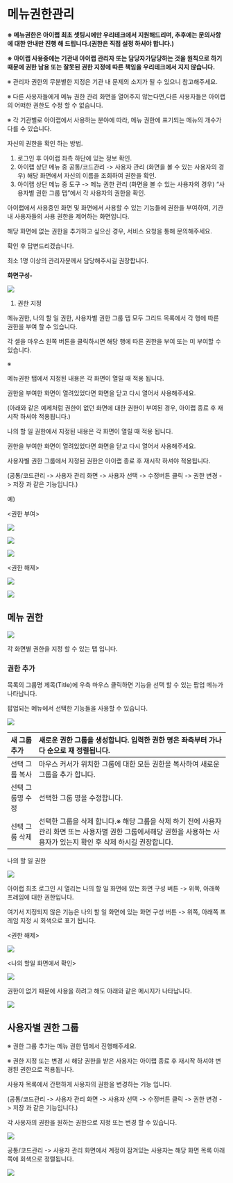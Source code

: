 # 메뉴권한관리

**※ 메뉴권한은 아이랩 최초 셋팅시에만 우리테크에서 지원해드리며, 추후에는 문의사항에 대한 안내만 진행 해 드립니다.\(권한은 직접 설정 하셔야 합니다.\)**

**※ 아이랩 사용중에는 기관내 아이랩 관리자 또는 담당자가담당하는 것을 원칙으로 하기 때문에 권한 남용 또는 잘못된 권한 지정에 따른 책임을 우리테크에서 지지 않습니다.**

※ 관리자 권한의 무분별한 지정은 기관 내 문제의 소지가 될 수 있으니 참고해주세요.

※ 다른 사용자들에게 메뉴 권한 관리 화면을 열어주지 않는다면,다른 사용자들은 아이랩의 어떠한 권한도 수정 할 수 없습니다.

※ 각 기관별로 아이랩에서 사용하는 분야에 따라, 메뉴 권한에 표기되는 메뉴의 개수가 다를 수 있습니다.

자신의 권한을 확인 하는 방법.

1. 로그인 후 아이랩 좌측 하단에 있는 정보 확인.
2. 아이랩 상단 메뉴 중 공통/코드관리 -&gt; 사용자 관리 \(화면을 볼 수 있는 사용자의 경우\) 해당 화면에서 자신의 이름을 조회하여 권한을 확인.
3. 아이랩 상단 메뉴 중 도구 -&gt; 메뉴 권한 관리 \(화면을 볼 수 있는 사용자의 경우\) “사용자별 권한 그룹 탭”에서 각 사용자의 권한을 확인.

아이랩에서 사용중인 화면 및 화면에서 사용할 수 있는 기능들에 권한을 부여하여, 기관 내 사용자들의 사용 권한을 제어하는 화면입니다.

해당 화면에 없는 권한을 추가하고 싶으신 경우, 서비스 요청을 통해 문의해주세요.

확인 후 답변드리겠습니다.

최소 1명 이상의 관리자분께서 담당해주시길 권장합니다.

**화면구성-**

![](../.gitbook/assets/003%20%281%29.png)

1. 권한 지정

메뉴권한, 나의 할 일 권한, 사용자별 권한 그룹 탭 모두 그리드 목록에서 각 행에 따른 권한을 부여 할 수 있습니다.

각 셀을 마우스 왼쪽 버튼을 클릭하시면 해당 행에 따른 권한을 부여 또는 미 부여할 수 있습니다.

※

메뉴권한 탭에서 지정된 내용은 각 화면이 열릴 때 적용 됩니다.

권한을 부여한 화면이 열려있었다면 화면을 닫고 다시 열어서 사용해주세요.

\(아래와 같은 예제처럼 권한이 없던 화면에 대한 권한이 부여된 경우, 아이랩 종료 후 재시작 하셔야 적용됩니다.\)

나의 할 일 권한에서 지정된 내용은 각 화면이 열릴 때 적용 됩니다.

권한을 부여한 화면이 열려있었다면 화면을 닫고 다시 열어서 사용해주세요.

사용자별 권한 그룹에서 지정된 권한은 아이랩 종료 후 재시작 하셔야 적용됩니다.

\(공통/코드관리 -&gt; 사용자 관리 화면 -&gt; 사용자 선택 -&gt; 수정버튼 클릭 -&gt; 권한 변경 -&gt; 저장 과 같은 기능입니다.\)

예\)

&lt;권한 부여&gt;

![](../.gitbook/assets/004-1.jpg)

![](../.gitbook/assets/005-2.jpg)

![](../.gitbook/assets/006-3.jpg)

&lt;권한 해제&gt;

![](../.gitbook/assets/007-1.jpg)

![](../.gitbook/assets/008-2.jpg)

## 메뉴 권한

![](../.gitbook/assets/009%20%281%29.png)

각 화면별 권한을 지정 할 수 있는 탭 입니다.

### 권한 추가

목록의 그룹명 제목\(Title\)에 우측 마우스 클릭하면 기능을 선택 할 수 있는 팝업 메뉴가 나타납니다.

팝업되는 메뉴에서 선택한 기능들을 사용할 수 있습니다.

![](../.gitbook/assets/010-_-_-_.png)

| 새 그룹 추가 | 새로운 권한 그룹을 생성합니다. 입력한 권한 명은 좌측부터 가나다 순으로 재 정렬됩니다. |
| :--- | :--- |
| 선택 그룹 복사 | 마우스 커서가 위치한 그룹에 대한 모든 권한을 복사하여 새로운 그룹을 추가 합니다. |
| 선택 그룹명 수정 | 선택한 그룹 명을 수정합니다. |
| 선택 그룹 삭제 | 선택한 그룹을 삭제 합니다.※ 해당 그룹을 삭제 하기 전에 사용자 관리 화면 또는 사용자별 권한 그룹에서해당 권한을 사용하는 사용자가 있는지 확인 후 삭제 하시길 권장합니다. |

나의 할 일 권한

![](../.gitbook/assets/012-_-_-_.png)

아이랩 최초 로그인 시 열리는 나의 할 일 화면에 있는 화면 구성 버튼 -&gt; 위쪽, 아래쪽 프레임에 대한 권한입니다.

여기서 지정되지 않은 기능은 나의 할 일 화면에 있는 화면 구성 버튼 -&gt; 위쪽, 아래쪽 프레임 지정 시 회색으로 표기 됩니다.

&lt;권한 해제&gt;

![](../.gitbook/assets/013-_-_-_-1.png)

&lt;나의 할일 화면에서 확인&gt;

![](../.gitbook/assets/014-_-_-_-2.png)

권한이 없기 때문에 사용을 하려고 해도 아래와 같은 메시지가 나타납니다.

![](../.gitbook/assets/015-_-_-_-3.png)

## 사용자별 권한 그룹

※ 권한 그룹 추가는 메뉴 권한 탭에서 진행해주세요.

※ 권한 지정 또는 변경 시 해당 권한을 받은 사용자는 아이랩 종료 후 재시작 하셔야 변경된 권한으로 적용됩니다.

사용자 목록에서 간편하게 사용자의 권한을 변경하는 기능 입니다.

\(공통/코드관리 -&gt; 사용자 관리 화면 -&gt; 사용자 선택 -&gt; 수정버튼 클릭 -&gt; 권한 변경 -&gt; 저장 과 같은 기능입니다.\)

각 사용자의 권한을 원하는 권한으로 지정 또는 변경 할 수 있습니다.

![](../.gitbook/assets/016-_-_-1.png)

공통/코드관리 -&gt; 사용자 관리 화면에서 계정이 잠겨있는 사용자는 해당 화면 목록 아래쪽에 회색으로 정렬됩니다.

![](../.gitbook/assets/017-_-_-2.png)

